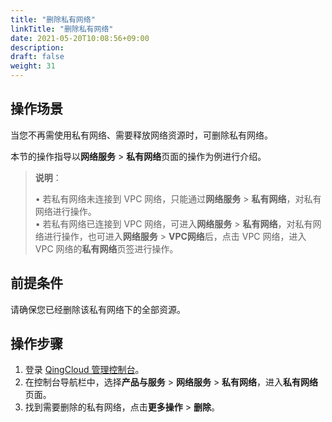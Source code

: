 ```yaml
---
title: "删除私有网络"
linkTitle: "删除私有网络"
date: 2021-05-20T10:08:56+09:00
description:
draft: false
weight: 31
---
```


## 操作场景

当您不再需使用私有网络、需要释放网络资源时，可删除私有网络。

本节的操作指导以**网络服务** > **私有网络**页面的操作为例进行介绍。

> **说明**：
>
> •  若私有网络未连接到 VPC 网络，只能通过**网络服务** > **私有网络**，对私有网络进行操作。<br>•  若私有网络已连接到 VPC 网络，可进入**网络服务** > **私有网络**，对私有网络进行操作，也可进入**网络服务** > **VPC网络**后，点击 VPC 网络，进入 VPC 网络的**私有网络**页签进行操作。

## 前提条件

请确保您已经删除该私有网络下的全部资源。

## 操作步骤

1. 登录 [QingCloud 管理控制台](https://console.qingcloud.com/login)。
2. 在控制台导航栏中，选择**产品与服务** > **网络服务** > **私有网络**，进入**私有网络**页面。
3. 找到需要删除的私有网络，点击**更多操作** > **删除**。

